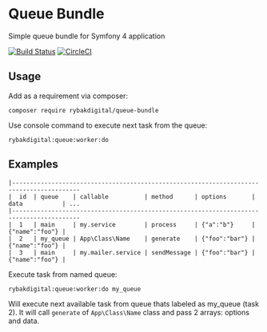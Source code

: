 # Queue Bundle

Simple queue bundle for Symfony 4 application

[![Build Status](https://travis-ci.org/rybakdigital/queue-bundle.svg?branch=master)](https://travis-ci.org/rybakdigital/queue-bundle)
[![CircleCI](https://circleci.com/gh/rybakdigital/queue-bundle/tree/master.svg?style=svg)](https://circleci.com/gh/rybakdigital/queue-bundle/tree/master)

## Usage
Add as a requirement via composer:
```
composer require rybakdigital/queue-bundle
```

Use console command to execute next task from the queue:
```
rybakdigital:queue:worker:do
```

## Examples

```
|-----------------------------------------------------------------------------------------
|  id  | queue    | callable          | method      | options       | data           | ...
|-----------------------------------------------------------------------------------------
|  1   | main     | my.service        | process     | {"a":"b"}     | {"name":"foo"} |
|  2   | my_queue | App\Class\Name    | generate    | {"foo":"bar"} | {"name":"foo"} |
|  3   | main     | my.mailer.service | sendMessage | {"foo":"bar"} | {"name":"foo"} |
```

Execute task from named queue:
```
rybakdigital:queue:worker:do my_queue
```
Will execute next available task from queue thats labeled as my_queue (task 2).
It will call `generate` of `App\Class\Name` class and pass 2 arrays: options and data.
